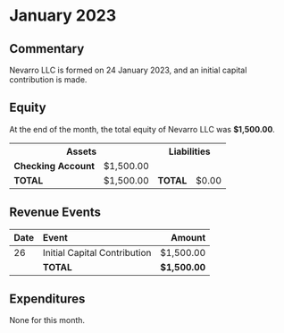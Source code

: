 # January 2023

## Commentary

Nevarro LLC is formed on 24 January 2023, and an initial capital contribution is
made.

## Equity

At the end of the month, the total equity of Nevarro LLC was **$1,500.00**.

<table>
  <tr>
    <th colspan="2"><b>Assets</b></th>
    <th colspan="2"><b>Liabilities</b></th>
  </tr>
  <tr>
    <td><b>Checking Account</b></td>
    <td>$1,500.00</td>
    <td></td>
    <td></td>
  </tr>
  <tr>
    <td><b>TOTAL</b></td>
    <td>$1,500.00</td>
    <td><b>TOTAL</b></td>
    <td>$0.00</td>
  </tr>
</table>

## Revenue Events

| **Date** | **Event**                    |    **Amount** |
| :------- | :--------------------------- | ------------: |
| 26       | Initial Capital Contribution |     $1,500.00 |
|          | **TOTAL**                    | **$1,500.00** |

## Expenditures

None for this month.
